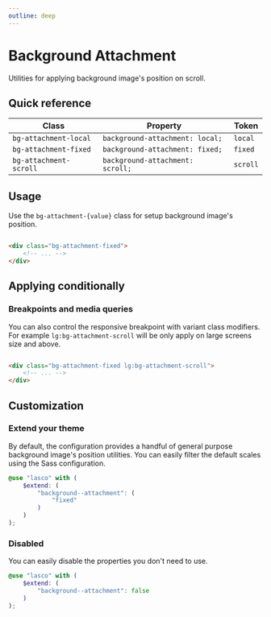 ```yaml
---
outline: deep
---
```


# Background Attachment

Utilities for applying background image's position on scroll.

## Quick reference

| Class                  | Property                         | Token    |
|------------------------|----------------------------------|----------|
| `bg-attachment-local`  | `background-attachment: local;`  | `local`  |
| `bg-attachment-fixed`  | `background-attachment: fixed;`  | `fixed`  |
| `bg-attachment-scroll` | `background-attachment: scroll;` | `scroll` |

## Usage

Use the `bg-attachment-{value}` class for setup background image's position.

```html

<div class="bg-attachment-fixed">
    <!-- ... -->
</div>
```

## Applying conditionally

### Breakpoints and media queries

You can also control the responsive breakpoint with variant class modifiers. For example `lg:bg-attachment-scroll` will
be only apply on large screens size and above.

```html

<div class="bg-attachment-fixed lg:bg-attachment-scroll">
    <!-- ... -->
</div>
```

## Customization

### Extend your theme

By default, the configuration provides a handful of general purpose background image's position utilities. You can
easily filter the default scales using the Sass configuration.

```scss
@use "lasco" with (
    $extend: (
        "background--attachment": (
            "fixed"
        )
    )
);
```

### Disabled

You can easily disable the properties you don't need to use.

```scss
@use "lasco" with (
    $extend: (
        "background--attachment": false
    )
);
```
